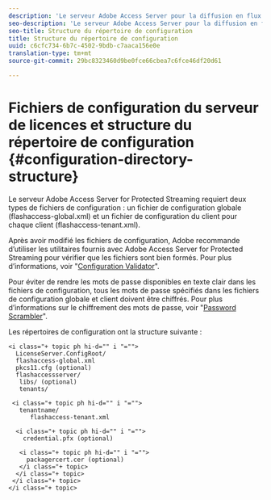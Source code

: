 ```yaml
---
description: 'Le serveur Adobe Access Server pour la diffusion en flux continu protégée requiert deux types de fichiers de configuration : un fichier de configuration globale (flashaccess-global.xml) et un fichier de configuration de client pour chaque client (flashaccess-tenant.xml).'
seo-description: 'Le serveur Adobe Access Server pour la diffusion en flux continu protégée requiert deux types de fichiers de configuration : un fichier de configuration globale (flashaccess-global.xml) et un fichier de configuration de client pour chaque client (flashaccess-tenant.xml).'
seo-title: Structure du répertoire de configuration
title: Structure du répertoire de configuration
uuid: c6cfc734-6b7c-4502-9bdb-c7aaca156e0e
translation-type: tm+mt
source-git-commit: 29bc8323460d9be0fce66cbea7c6fce46df20d61

---
```



# Fichiers de configuration du serveur de licences et structure du répertoire de configuration {#configuration-directory-structure}

Le serveur Adobe Access Server for Protected Streaming requiert deux types de fichiers de configuration : un fichier de configuration globale (flashaccess-global.xml) et un fichier de configuration du client pour chaque client (flashaccess-tenant.xml).

Après avoir modifié les fichiers de configuration, Adobe recommande d’utiliser les utilitaires fournis avec Adobe Access Server for Protected Streaming pour vérifier que les fichiers sont bien formés. Pour plus d’informations, voir &quot;[Configuration Validator](../../aaxs-protected-streaming/aaxs-protected-streaming-utilities/configuration-validator.md)&quot;.

Pour éviter de rendre les mots de passe disponibles en texte clair dans les fichiers de configuration, tous les mots de passe spécifiés dans les fichiers de configuration globale et client doivent être chiffrés. Pour plus d’informations sur le chiffrement des mots de passe, voir &quot;[Password Scrambler](../../aaxs-protected-streaming/aaxs-protected-streaming-utilities/password-scrambler.md)&quot;.

Les répertoires de configuration ont la structure suivante :

```
<i class="+ topic ph hi-d="" i "="">
  LicenseServer.ConfigRoot/  
  flashaccess-global.xml  
  pkcs11.cfg (optional)  
  flashaccessserver/  
   libs/ (optional)  
   tenants/  
     
 <i class="+ topic ph hi-d="" i "="">
   tenantname/  
      flashaccess-tenant.xml  
       
  <i class="+ topic ph hi-d="" i "="">
    credential.pfx (optional)  
        
   <i class="+ topic ph hi-d="" i "="">
     packagercert.cer (optional) 
   </i class="+ topic> 
  </i class="+ topic> 
 </i class="+ topic> 
</i class="+ topic>
```

